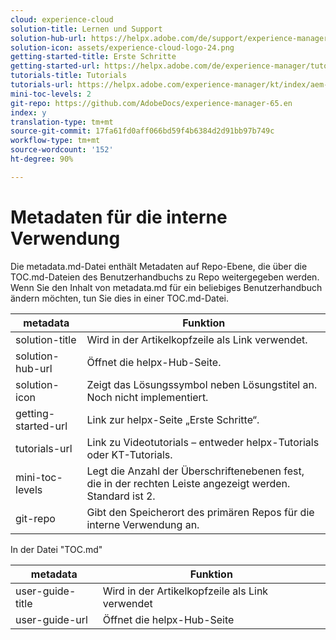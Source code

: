 ```yaml
---
cloud: experience-cloud
solution-title: Lernen und Support
solution-hub-url: https://helpx.adobe.com/de/support/experience-manager/6-5.html
solution-icon: assets/experience-cloud-logo-24.png
getting-started-title: Erste Schritte
getting-started-url: https://helpx.adobe.com/de/experience-manager/tutorials.html
tutorials-title: Tutorials
tutorials-url: https://helpx.adobe.com/experience-manager/kt/index/aem-6-5-videos.html
mini-toc-levels: 2
git-repo: https://github.com/AdobeDocs/experience-manager-65.en
index: y
translation-type: tm+mt
source-git-commit: 17fa61fd0aff066bd59f4b6384d2d91bb97b749c
workflow-type: tm+mt
source-wordcount: '152'
ht-degree: 90%

---
```



# Metadaten für die interne Verwendung

Die metadata.md-Datei enthält Metadaten auf Repo-Ebene, die über die TOC.md-Dateien des Benutzerhandbuchs zu Repo weitergegeben werden. Wenn Sie den Inhalt von metadata.md für ein beliebiges Benutzerhandbuch ändern möchten, tun Sie dies in einer TOC.md-Datei.

| metadata | Funktion |
|--- |--- |
| solution-title | Wird in der Artikelkopfzeile als Link verwendet. |
| solution-hub-url | Öffnet die helpx-Hub-Seite. |
| solution-icon | Zeigt das Lösungssymbol neben Lösungstitel an. Noch nicht implementiert. |
| getting-started-url | Link zur helpx-Seite „Erste Schritte“. |
| tutorials-url | Link zu Videotutorials – entweder helpx-Tutorials oder KT-Tutorials. |
| mini-toc-levels | Legt die Anzahl der Überschriftenebenen fest, die in der rechten Leiste angezeigt werden. Standard ist 2. |
| git-repo | Gibt den Speicherort des primären Repos für die interne Verwendung an. |

In der Datei &quot;TOC.md&quot;

| metadata | Funktion |
|--- |--- |
| user-guide-title | Wird in der Artikelkopfzeile als Link verwendet |
| user-guide-url | Öffnet die helpx-Hub-Seite |
